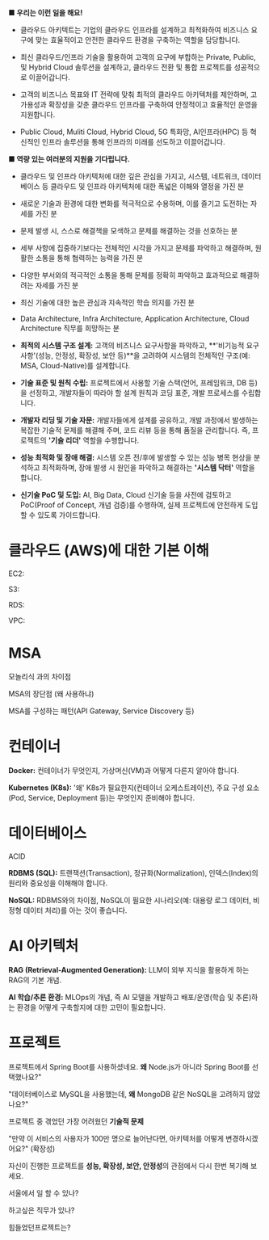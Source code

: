 **■ 우리는 이런 일을 해요!**

- 클라우드 아키텍트는 기업의 클라우드 인프라를 설계하고 최적화하여 비즈니스 요구에 맞는 효율적이고 안전한 클라우드 환경을 구축하는 역할을 담당합니다.

- 최신 클라우드/인프라 기술을 활용하여 고객의 요구에 부합하는 Private, Public, 및 Hybrid Cloud 솔루션을 설계하고, 클라우드 전환 및 통합 프로젝트를 성공적으로 이끌어갑니다.  
- 고객의 비즈니스 목표와 IT 전략에 맞춰 최적의 클라우드 아키텍처를 제안하며, 고가용성과 확장성을 갖춘 클라우드 인프라를 구축하여 안정적이고 효율적인 운영을 지원합니다.

- Public Cloud, Muliti Cloud, Hybrid Cloud, 5G 특화망, AI인프라(HPC) 등 혁신적인 인프라 솔루션을 통해 인프라의 미래를 선도하고 이끌어갑니다. 

**■ 역량 있는 여러분의 지원을 기다립니다.**  
- 클라우드 및 인프라 아키텍처에 대한 깊은 관심을 가지고, 시스템, 네트워크, 데이터베이스 등 클라우드 및 인프라 아키텍처에 대한 폭넓은 이해와 열정을 가진 분

- 새로운 기술과 환경에 대한 변화를 적극적으로 수용하며, 이를 즐기고 도전하는 자세를 가진 분

- 문제 발생 시, 스스로 해결책을 모색하고 문제를 해결하는 것을 선호하는 분

- 세부 사항에 집중하기보다는 전체적인 시각을 가지고 문제를 파악하고 해결하며, 원활한 소통을 통해 협력하는 능력을 가진 분

- 다양한 부서와의 적극적인 소통을 통해 문제를 정확히 파악하고 효과적으로 해결하려는 자세를 가진 분

- 최신 기술에 대한 높은 관심과 지속적인 학습 의지를 가진 분

- Data Architecture, Infra Architecture, Application Architecture, Cloud Architecture 직무를 희망하는 분


- **최적의 시스템 구조 설계:** 고객의 비즈니스 요구사항을 파악하고, **'비기능적 요구사항'(성능, 안정성, 확장성, 보안 등)**을 고려하여 시스템의 전체적인 구조(예: MSA, Cloud-Native)를 설계합니다.
    
- **기술 표준 및 원칙 수립:** 프로젝트에서 사용할 기술 스택(언어, 프레임워크, DB 등)을 선정하고, 개발자들이 따라야 할 설계 원칙과 코딩 표준, 개발 프로세스를 수립합니다.
    
- **개발자 리딩 및 기술 자문:** 개발자들에게 설계를 공유하고, 개발 과정에서 발생하는 복잡한 기술적 문제를 해결해 주며, 코드 리뷰 등을 통해 품질을 관리합니다. 즉, 프로젝트의 **'기술 리더'** 역할을 수행합니다.
    
- **성능 최적화 및 장애 해결:** 시스템 오픈 전/후에 발생할 수 있는 성능 병목 현상을 분석하고 최적화하며, 장애 발생 시 원인을 파악하고 해결하는 **'시스템 닥터'** 역할을 합니다.
    
- **신기술 PoC 및 도입:** AI, Big Data, Cloud 신기술 등을 사전에 검토하고 PoC(Proof of Concept, 개념 검증)를 수행하여, 실제 프로젝트에 안전하게 도입할 수 있도록 가이드합니다.

# 클라우드 (AWS)에 대한 기본 이해

EC2: 

S3: 

RDS:

VPC: 


# MSA 

 모놀리식 과의 차이점
 
 MSA의 장단점 (왜 사용하냐)

MSA를 구성하는 패턴(API Gateway, Service Discovery 등)

# 컨테이너

**Docker:** 컨테이너가 무엇인지, 가상머신(VM)과 어떻게 다른지 알아야 합니다.

**Kubernetes (K8s):** '왜' K8s가 필요한지(컨테이너 오케스트레이션), 주요 구성 요소(Pod, Service, Deployment 등)는 무엇인지 준비해야 합니다.

# 데이터베이스

ACID

**RDBMS (SQL):** 트랜잭션(Transaction), 정규화(Normalization), 인덱스(Index)의 원리와 중요성을 이해해야 합니다.

**NoSQL:** RDBMS와의 차이점, NoSQL이 필요한 시나리오(예: 대용량 로그 데이터, 비정형 데이터 처리)를 아는 것이 좋습니다.


# AI 아키텍처

**RAG (Retrieval-Augmented Generation):** LLM이 외부 지식을 활용하게 하는 RAG의 기본 개념.


**AI 학습/추론 환경:** MLOps의 개념, 즉 AI 모델을 개발하고 배포/운영(학습 및 추론)하는 환경을 어떻게 구축할지에 대한 고민이 필요합니다.

# 프로젝트

프로젝트에서 Spring Boot를 사용하셨네요. **왜** Node.js가 아니라 Spring Boot를 선택했나요?"

"데이터베이스로 MySQL을 사용했는데, **왜** MongoDB 같은 NoSQL을 고려하지 않았나요?"

프로젝트 중 겪었던 가장 어려웠던 **기술적 문제**

"만약 이 서비스의 사용자가 100만 명으로 늘어난다면, 아키텍처를 어떻게 변경하시겠어요?" (확장성)

자신이 진행한 프로젝트를 **성능, 확장성, 보안, 안정성**의 관점에서 다시 한번 복기해 보세요.

서울에서 일 할 수 있나?  

하고싶은 직무가 있나?  

힘들었던프로젝트는?